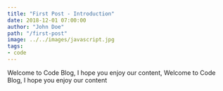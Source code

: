 ```yaml
---
title: "First Post - Introduction"
date: 2018-12-01 07:00:00
author: "John Doe"
path: "/first-post"
image: ../../images/javascript.jpg
tags:
- code
---
```


Welcome to Code Blog, I hope you enjoy our content, Welcome to Code Blog, I hope you enjoy our content
